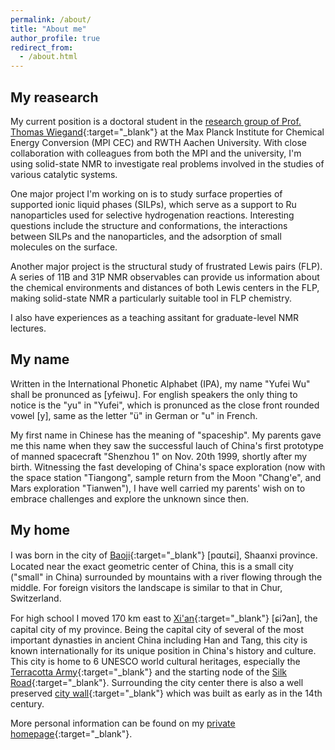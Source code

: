 ```yaml
---
permalink: /about/
title: "About me"
author_profile: true
redirect_from: 
  - /about.html
---
```


My reasearch
------
My current position is a doctoral student in the [research group of Prof. Thomas Wiegand](https://www.cec.mpg.de/en/research/research-groups/prof-dr-thomas-wiegand){:target="_blank"} at the Max Planck Institute for Chemical Energy Conversion (MPI CEC) and RWTH Aachen University. With close collaboration with colleagues from both the MPI and the university, I'm using solid-state NMR to investigate real problems involved in the studies of various catalytic systems. 

One major project I'm working on is to study surface properties of supported ionic liquid phases (SILPs), which serve as a support to Ru nanoparticles used for selective hydrogenation reactions. Interesting questions include the structure and conformations, the interactions between SILPs and the nanoparticles, and the adsorption of small molecules on the surface. 

Another major project is the structural study of frustrated Lewis pairs (FLP). A series of 11B and 31P NMR observables can provide us information about the chemical environments and distances of both Lewis centers in the FLP, making solid-state NMR a particularly suitable tool in FLP chemistry.

I also have experiences as a teaching assitant for graduate-level NMR lectures. 

My name
------
Written in the International Phonetic Alphabet (IPA), my name "Yufei Wu" shall be pronunced as [yfeiwu]. For english speakers the only thing to notice is the "yu" in "Yufei", which is pronunced as the close front rounded vowel [y], same as the letter "ü" in German or "u" in French.  

My first name in Chinese has the meaning of "spaceship". My parents gave me this name when they saw the successful lauch of China's first prototype of manned spacecraft "Shenzhou 1" on Nov. 20th 1999, shortly after my birth. Witnessing the fast developing of China's space exploration (now with the space station "Tiangong", sample return from the Moon "Chang'e", and Mars exploration "Tianwen"), I have well carried my parents' wish on to embrace challenges and explore the unknown since then.  

My home
------
I was born in the city of [Baoji](https://en.wikipedia.org/wiki/Baoji){:target="_blank"} [pɑutɕi], Shaanxi province. Located near the exact geometric center of China, this is a small city ("small" in China) surrounded by mountains with a river flowing through the middle. For foreign visitors the landscape is similar to that in Chur, Switzerland.  

For high school I moved 170 km east to [Xi'an](https://en.wikipedia.org/wiki/Xi%27an){:target="_blank"} [ɕiʔan], the capital city of my province. Being the capital city of several of the most important dynasties in ancient China including Han and Tang, this city is known internationally for its unique position in China's history and culture. This city is home to 6 UNESCO world cultural heritages, especially the [Terracotta Army](https://en.wikipedia.org/wiki/Terracotta_Army){:target="_blank"} and the starting node of the [Silk Road](https://en.wikipedia.org/wiki/Silk_Road){:target="_blank"}. Surrounding the city center there is also a well preserved [city wall](https://en.wikipedia.org/wiki/Fortifications_of_Xi%27an){:target="_blank"} which was built as early as in the 14th century.  

More personal information can be found on my [private homepage](https://ifeimi.github.io/){:target="_blank"}.  